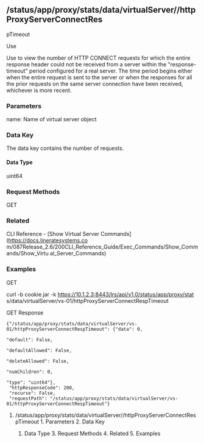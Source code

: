 ## /status/app/proxy/stats/data/virtualServer/<name>/httpProxyServerConnectRes
pTimeout

Use

Use to view the number of HTTP CONNECT requests for which the entire response
header could not be received from a server within the "response-timeout"
period configured for a real server. The time period begins either when the
entire request is sent to the server or when the responses for all the prior
requests on the same server connection have been received, whichever is more
recent.

### Parameters

name: Name of virtual server object

### Data Key

The data key contains the number of requests.

#### Data Type

uint64

### Request Methods

GET

### Related

CLI Reference - [Show Virtual Server Commands](https://docs.lineratesystems.co
m/087Release_2.6/200CLI_Reference_Guide/Exec_Commands/Show_Commands/Show_Virtu
al_Server_Commands)

### Examples

GET

curl -b cookie.jar -k https://10.1.2.3:8443/lrs/api/v1.0/status/app/proxy/stat
s/data/virtualServer/vs-01/httpProxyServerConnectRespTimeout

GET Response

    
    
    {"/status/app/proxy/stats/data/virtualServer/vs-01/httpProxyServerConnectRespTimeout": {"data": 0,
                                                                                          "default": False,
                                                                                          "defaultAllowed": False,
                                                                                          "deleteAllowed": False,
                                                                                          "numChildren": 0,
                                                                                          "type": "uint64"},
     "httpResponseCode": 200,
     "recurse": False,
     "requestPath": "/status/app/proxy/stats/data/virtualServer/vs-01/httpProxyServerConnectRespTimeout"}
    

  1. /status/app/proxy/stats/data/virtualServer/<name>/httpProxyServerConnectRespTimeout
    1. Parameters
    2. Data Key
      1. Data Type
    3. Request Methods
    4. Related
    5. Examples

